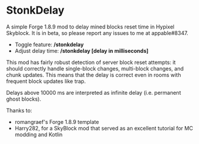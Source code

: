 # StonkDelay

A simple Forge 1.8.9 mod to delay mined blocks reset time in Hypixel Skyblock. It is in beta, so please report any issues to me at appable#8347.

* Toggle feature: **/stonkdelay**
* Adjust delay time: **/stonkdelay [delay in milliseconds]**

This mod has fairly robust detection of server block reset attempts: it should correctly handle single-block changes, multi-block changes, and chunk updates. This means that the delay is correct even in rooms with frequent block updates like trap. 

Delays above 10000 ms are interpreted as infinite delay (i.e. permanent ghost blocks).

Thanks to:
* romangraef's Forge 1.8.9 template 
* Harry282, for a SkyBlock mod that served as an excellent tutorial for MC modding and Kotlin
